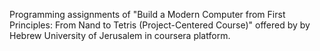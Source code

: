 Programming assignments of "Build a Modern Computer from First Principles: From Nand to Tetris (Project-Centered Course)" offered by by Hebrew University of Jerusalem 
in coursera platform.
